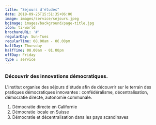 ```yaml
---
title: "Séjours d'études"
date: 2018-09-25T15:51:35+06:00
image: images/service/sejours.jpeg
bgImage: images/background/page-title.jpg
icon: ti-world
brochureURL: '#'
regularDay: Sun-Tues
regularTime: 08.00am - 06.00pm
halfDay: Thursday
halfTime: 08.00am - 01.00pm
offDay: Friday
type : service
---
```


### Découvrir des innovations démocratiques.

L'institut organise des séjours d'étude afin de découvrir sur le terrain des pratiques démocratiques innovantes : confédéralisme, décentralisation, démocratie directe, autonomie communale.

1. Démocratie directe en Californie
2. Démocratie locale en Suisse
3. Démocratie et décentralisation dans les pays scandinaves
